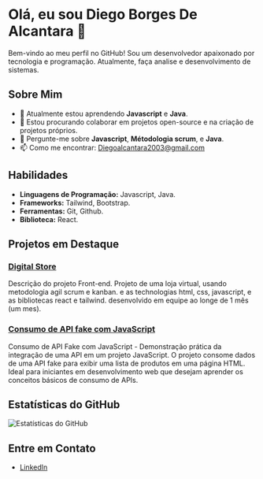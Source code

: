 # Olá, eu sou Diego Borges De Alcantara 👋

Bem-vindo ao meu perfil no GitHub! Sou um desenvolvedor apaixonado por tecnologia e programação. Atualmente, faça analise e desenvolvimento de sistemas.

## Sobre Mim
- 🌱 Atualmente estou aprendendo **Javascript** e **Java**.
- 👯 Estou procurando colaborar em projetos open-source e na criação de projetos próprios.
- 💬 Pergunte-me sobre **Javascript**, **Métodologia scrum**, e **Java**.
- 📫 Como me encontrar: [Diegoalcantara2003@gmail.com](mailto:Diegoalcantara2003@gmail.com)

## Habilidades

- **Linguagens de Programação:** Javascript, Java.
- **Frameworks:** Tailwind, Bootstrap.
- **Ferramentas:** Git, Github.
- **Biblioteca:** React.


## Projetos em Destaque

### [Digital Store](https://github.com/gt-05/grupo-01)
Descrição do projeto Front-end. Projeto de uma loja virtual, usando metodologia agil scrum e kanban. e as technologias html, css, javascript, e as bibliotecas react 
e tailwind. desenvolvido em equipe ao longe de 1 mês (um mes). 

### [Consumo de API fake com JavaScript](https://github.com/Diegoalcantaradev/ConsumoDeApi)
Consumo de API Fake com JavaScript - Demonstração prática da integração de uma API em um projeto JavaScript. O projeto consome dados de uma API fake para exibir 
uma lista de produtos em uma página HTML. Ideal para iniciantes em desenvolvimento web que desejam aprender os conceitos básicos de consumo de APIs.







## Estatísticas do GitHub

![Estatísticas do GitHub](https://github-readme-stats.vercel.app/api?username=Diegoalcantaradev&show_icons=true&theme=radical)

## Entre em Contato

- [LinkedIn](https://www.linkedin.com/in/diego-borges-de-alcantara/)

<!---
Diegoalcantaradev/Diegoalcantaradev is a ✨ special ✨ repository because its `README.md` (this file) appears on your GitHub profile.
You can click the Preview link to take a look at your changes.
--->
